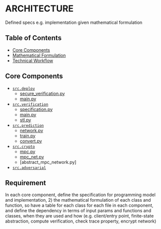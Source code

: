 # ARCHITECTURE
Defined specs e.g. implementation given mathematical formulation

## Table of Contents
- [Core Components](#core-components)
- [Mathematical Formulation](#mathematical-formulation)
- [Technical Workflow](#)

## Core Components
- [`src.deploy`](#src-deploy)
    - [secure_verification.py](#)
    - [main.py](#)
- [`src.verification`](#src-verification)
    - [specification.py](#)
    - [main.py](#)
    - [stl.py](#)
- [`src.prediction`](#src-prediction)
    - [network.py](#)
    - [train.py](#)
    - [convert.py](#)
- [`src.crypto`](#src-crypto)
    - [mpc.py](#)
    - [mpc_net.py](#)
    - [abstract_mpc_network.py]
- [`src.adversarial`](#src-adversarial)

## Requirement
In each core component, define the specification for programming model and implementation, 2) the mathematical formulation of each class and function, so have a table for each class for each file in each component, and define the dependency in terms of input params and functions and classes, when they are used and how (e.g. client/entry point, finite-state abstraction, compute verification, check trace property, encrypt network)




